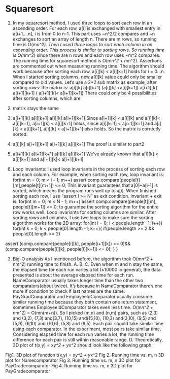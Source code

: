 # Squaresort
1. In my squaresort method, I used three loops to sort each row in an ascending order. For each row, a[i] is exchanged with smallest entry in a[i+1....n], i is from 0 to n-1. This part uses ~n^2/2 compares and ~n exchanges to sort an array of length n. There are m rows, so running time is O(m*n^2). Then I used three loops to sort each column in an ascending order. This process is similar to sorting rows. So running time is O(n*m^2) since there are n rows and each row uses ~m^2 compares. The running time for squaresort method is O(m*n^2 + n*m^2). Assertions are commented out when measuring running time. The algorithm should work because after sorting each row, a[i][k] < a[i][k+1] holds for i = 0...n. When I started sorting columns, new a[i][k] value could only be smaller compared to old values. Let’s use a 2*2 sub matrix as example, after sorting rows: the matrix is:
a[i][k] a[i][k+1] (a[i][k] <a[i][k+1])
a[i+1][k] a[i+1][k+1] ( a[i+1][k]< a[i+1][k+1])
There could only be 4 possibilities after sorting columns, which are:
1. matrix stays the same
2. a[i+1][k] a[i][k+1]
a[i][k] a[i+1][k+1]
Since a[i+1][k] < a[i][k] and a[i][k]< a[i][k+1], a[i+1][k] < a[i][k+1] holds, since a[i][k+1] < a[i+1][k+1] and a[i][k] < a[i][k+1], a]i][k] < a[i+1][k+1] also holds. So the matrix is correctly sorted.
3. a[i][k] a[i+1][k+1] a[i+1][k] a[i][k+1]
The proof is similar to part2
4. a[i+1][k] a[i+1][k+1]
a[i][k] a[i][k+1]
We’ve already known that a[i][k] < a[i][k+1] and a[i+1][k]< a[i+1][k+1]

2. Loop invariants:
I used loop invariants in the process of sorting each row and each column. For example, when sorting each row, loop invariant is:
for(int m = 0; m < i - 1; m++) assert comp.compare(people[t][m],people[t][m+1]) <= 0; This invariant guarantees that a[0]~a[i-1] is sorted, which means the program runs well up to a[i]. When finished sorting each row, I use “assert I >= N” as exit condition. Invariant + exit is:
for(int m = 0; m < N - 1; m++) assert comp.compare(people[t][m], people[t][m+1]) <= 0; to guarantee the sorting algorithm for the entire row works well. Loop invariants for sorting columns are similar. After sorting rows and columns, I use two loops to make sure the sorting algorithm works for the 2D array:
for(int i = 0; i < people.length -1; i++){
for(int k = 0; k < people[0].length -1; k++){
if(people.length >= 2 && people[0].length >= 2)

assert (comp.compare(people[i][k], people[i+1][k]) <= 0)&& (comp.compare(people[i][k], people[i][k+1]) <= 0);
} }

3. Big-O analysis
As I mentioned before, the algorithm took O(mn^2 + nm^2) running time to finish.
A. B.
C.
Even when m and n stay the same, the elapsed time for each run varies a lot (±10000 in general), the data presented is about the average elapsed time for each run.
NameComparator usually takes longer time than the other two comparators(about twice). It’s because in NameComparator there’s one more if condition to check if last names are the same. PayGradComparator and EmployeeIdComparator usually consume similar running time because they both contain one return statement, sometimes EmployeeIdComparator takes even less time.
O(m*n^2 + n*m^2) = O(mn(m+n)). So I picked (m,n) and (n,m) pairs, such as (2,3) and (3,2), (7,3) and(3,7), (10,15) and(15,10), (10,3) and(3,10), (9,5) and (5,9), (6,10) and (10,6), (5,8) and (8,5). Each pair should take similar time using each comparator. In the experiment, most pairs take similar time. Considering elapsed time for each run varies a lot, the running time difference for each pair is still within reasonable range.
D. Theoretically, 3D plot of t(x,y) = x*y^2 + y*x^2 should look like the following graph.


Fig1. 3D plot of function t(x,y) = x*y^2 + y*x^2
Fig 2. Running time vs. m, n 3D plot for Namecomparator
Fig 3. Running time vs. m, n 3D plot for PayGradecomparator
Fig 4. Running time vs. m, n 3D plot for PayGradecomparator
